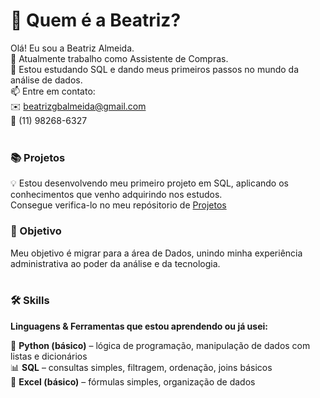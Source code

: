 # 👋 Quem é a Beatriz?

Olá! Eu sou a Beatriz Almeida.  
🔭 Atualmente trabalho como Assistente de Compras.  
🌱 Estou estudando SQL e dando meus primeiros passos no mundo da análise de dados.  
📫 Entre em contato:  
✉️ beatrizgbalmeida@gmail.com  
📱 (11) 98268-6327  
<br/>

### 📚 Projetos

💡 Estou desenvolvendo meu primeiro projeto em SQL, aplicando os conhecimentos que venho adquirindo nos estudos.  
Consegue verifica-lo no meu repósitorio de [Projetos](https://github.com/beatrizgba/Projetos)
<br/>

### 🚀 Objetivo  

Meu objetivo é migrar para a área de Dados, unindo minha experiência administrativa ao poder da análise e da tecnologia.  
<br/>

### 🛠️ Skills  

**Linguagens & Ferramentas que estou aprendendo ou já usei:**  

🐍 **Python (básico)** – lógica de programação, manipulação de dados com listas e dicionários  
📊 **SQL** – consultas simples, filtragem, ordenação, joins básicos  
📄 **Excel (básico)** – fórmulas simples, organização de dados  

